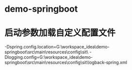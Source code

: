 # demo-springboot
# 启动参数加载自定义配置文件
-Dspring.config.location=G:\workspace_idea\demo-springboot\src\main\resources\config\sit\ -Dlogging.config=G:\workspace_idea\demo-springboot\src\main\resources\config\sit\logback-spring.xml 
